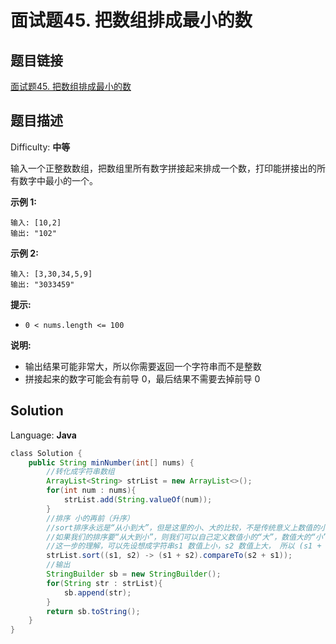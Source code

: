 # 面试题45. 把数组排成最小的数

## 题目链接

[面试题45\. 把数组排成最小的数](https://leetcode-cn.com/problems/ba-shu-zu-pai-cheng-zui-xiao-de-shu-lcof/)

## 题目描述

Difficulty: **中等**

输入一个正整数数组，把数组里所有数字拼接起来排成一个数，打印能拼接出的所有数字中最小的一个。

**示例 1:**

```
输入: [10,2]
输出: "102"
```

**示例 2:**

```
输入: [3,30,34,5,9]
输出: "3033459"
```

**提示:**

* `0 < nums.length <= 100`

**说明:**

* 输出结果可能非常大，所以你需要返回一个字符串而不是整数
* 拼接起来的数字可能会有前导 0，最后结果不需要去掉前导 0

## Solution

Language: **Java**

```java
​class Solution {
    public String minNumber(int[] nums) {
        //转化成字符串数组
        ArrayList<String> strList = new ArrayList<>();
        for(int num : nums){
            strList.add(String.valueOf(num));
        }
        //排序 小的再前（升序）
        //sort排序永远是“从小到大”，但是这里的小、大的比较，不是传统意义上数值的小和大，而是可以通过我们自定义的比较规则。
        //如果我们的排序要“从大到小”，则我们可以自己定义数值小的“大”，数值大的“小”，然后再从“我们自定义规则”的小到大排序，实际上是“数值上的”从大到小。
        //这一步的理解，可以先设想成字符串s1 数值上小，s2 数值上大， 所以 (s1 + s2) - (s2 + s1) < 0;所以s1 比 s2 小，和数值的逻辑相同，是升序的。  升序的规则是s1 和 s2 拼接的结果 s1 + s2比较小
        strList.sort((s1, s2) -> (s1 + s2).compareTo(s2 + s1));
        //输出
        StringBuilder sb = new StringBuilder();
        for(String str : strList){
            sb.append(str);
        }
        return sb.toString();
    }
}
```